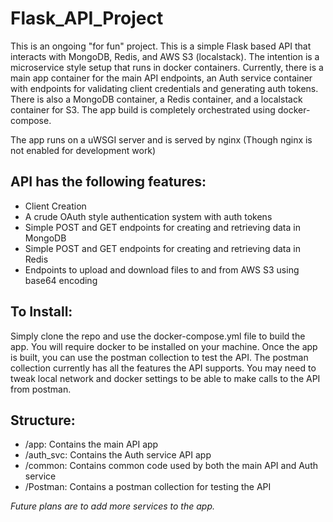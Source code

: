 # Flask_API_Project

This is an ongoing "for fun" project.  This is a simple Flask based API that interacts with MongoDB,
Redis, and AWS S3 (localstack).  The intention is a microservice style setup that runs in docker containers.
Currently, there is a main app container for the main API endpoints, an Auth service container with endpoints for 
validating client credentials and generating auth tokens.  There is also a MongoDB container, a Redis container, and
a localstack container for S3.  The app build is completely orchestrated using docker-compose.

The app runs on a uWSGI server and is served by nginx (Though nginx is not enabled for development work)

## API has the following features:
- Client Creation
- A crude OAuth style authentication system with auth tokens
- Simple POST and GET endpoints for creating and retrieving data in MongoDB
- Simple POST and GET endpoints for creating and retrieving data in Redis
- Endpoints to upload and download files to and from AWS S3 using base64 encoding

## To Install:

Simply clone the repo and use the docker-compose.yml file to build the app.  You will require docker to be installed on
your machine.  Once the app is built, you can use the postman collection to test the API.  The postman collection 
currently has all the features the API supports.  You may need to tweak local network and docker settings to be able to 
make calls to the API from postman.

## Structure:
- /app: Contains the main API app
- /auth_svc: Contains the Auth service API app
- /common: Contains common code used by both the main API and Auth service
- /Postman: Contains a postman collection for testing the API


*Future plans are to add more services to the app.*
